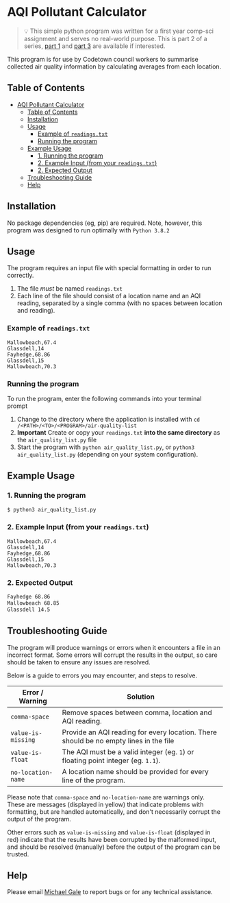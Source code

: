 # AQI Pollutant Calculator

> 💡 This simple python program was written for a first year comp-sci assignment and serves no real-world purpose. This is part 2 of a series, [part 1](https://github.com/miclgael/air-quality) and [part 3](https://github.com/miclgael/air-quality-gui) are available if interested.

This program is for use by Codetown council workers to summarise collected air quality information by calculating averages from each location.

## Table of Contents

- [AQI Pollutant Calculator](#aqi-pollutant-calculator)
  - [Table of Contents](#table-of-contents)
  - [Installation](#installation)
  - [Usage](#usage)
    - [Example of `readings.txt`](#example-of-readingstxt)
    - [Running the program](#running-the-program)
  - [Example Usage](#example-usage)
    - [1. Running the program](#1-running-the-program)
    - [2. Example Input (from your `readings.txt`)](#2-example-input-from-your-readingstxt)
    - [2. Expected Output](#2-expected-output)
  - [Troubleshooting Guide](#troubleshooting-guide)
  - [Help](#help)

## Installation

No package dependencies (eg, pip) are required. Note, however, this program was designed to run optimally with `Python 3.8.2`

## Usage

The program requires an input file with special formatting in order to run correctly. 

1. The file _must_ be named `readings.txt`
2. Each line of the file should consist of a location name and an AQI reading, separated by a single comma (with no spaces between location and reading).

### Example of `readings.txt`

```
Mallowbeach,67.4
Glassdell,14
Fayhedge,68.86
Glassdell,15
Mallowbeach,70.3
```

### Running the program

To run the program, enter the following commands into your terminal prompt

1. Change to the directory where the application is installed with `cd /<PATH>/<TO>/<PROGRAM>/air-quality-list`
2. **Important** Create or copy your `readings.txt` **into the same directory** as the `air_quality_list.py` file
3. Start the program with `python air_quality_list.py`, or `python3 air_quality_list.py` (depending on your system configuration).

## Example Usage

### 1. Running the program

```bash
$ python3 air_quality_list.py
```

### 2. Example Input (from your `readings.txt`)

```
Mallowbeach,67.4
Glassdell,14
Fayhedge,68.86
Glassdell,15
Mallowbeach,70.3
```

### 2. Expected Output

```bash
Fayhedge 68.86
Mallowbeach 68.85
Glassdell 14.5
```
## Troubleshooting Guide

The program will produce warnings or errors when it encounters a file in an incorrect format. 
Some errors will corrupt the results in the output, so care should be taken to ensure any issues are resolved.

Below is a guide to errors you may encounter, and steps to resolve.
 
Error / Warning    | Solution                                              
------------------ | ------------------------------------------------------
`comma-space`      | Remove spaces between comma, location and AQI reading.
`value-is-missing` | Provide an AQI reading for every location. There should be no empty lines in the file
`value-is-float`   | The AQI must be a valid integer (eg. `1`) or floating point integer (eg. `1.1`).
`no-location-name` | A location name should be provided for every line of the program.

Please note that `comma-space` and `no-location-name` are warnings only. These are messages (displayed in yellow) that indicate problems with formatting, but are handled automatically, and don't necessarily corrupt the output of the program.

Other errors such as `value-is-missing` and `value-is-float` (displayed in red) indicate that the results have been corrupted by the malformed input, and should be resolved (manually) before the output of the program can be trusted.

## Help

Please email [Michael Gale](mailto:michael@michaelgale.dev) to report bugs or for any technical assistance.
